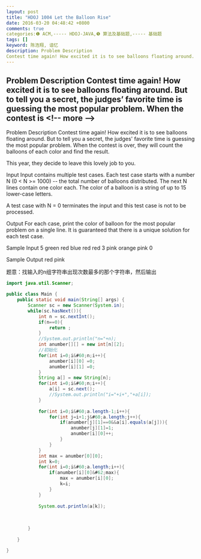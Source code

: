 ```yaml
---
layout: post
title: "HDOJ 1004 Let the Balloon Rise"
date: 2016-03-20 04:48:42 +0800
comments: true
categories:❶ ACM,----- HDOJ-JAVA,❺ 算法及基础题,----- 基础题
tags: []
keyword: 陈浩翔, 谙忆
description: Problem Description 
Contest time again! How excited it is to see balloons floating around. But to tell you a secret, the judges’ favorite time is guessing the most popular problem. When the contest is 
---
```



Problem Description 
Contest time again! How excited it is to see balloons floating around. But to tell you a secret, the judges’ favorite time is guessing the most popular problem. When the contest is
&#60;!-- more --&#62;
----------

Problem Description
Contest time again! How excited it is to see balloons floating around. But to tell you a secret, the judges' favorite time is guessing the most popular problem. When the contest is over, they will count the balloons of each color and find the result.

This year, they decide to leave this lovely job to you. 

 

Input
Input contains multiple test cases. Each test case starts with a number N (0 &#60; N >= 1000) -- the total number of balloons distributed. The next N lines contain one color each. The color of a balloon is a string of up to 15 lower-case letters.

A test case with N = 0 terminates the input and this test case is not to be processed.

 

Output
For each case, print the color of balloon for the most popular problem on a single line. It is guaranteed that there is a unique solution for each test case.

 

Sample Input
5
green
red
blue
red
red
3
pink
orange
pink
0
 

Sample Output
red
pink


题意：找输入的n组字符串出现次数最多的那个字符串，然后输出

```java
import java.util.Scanner;

public class Main {
	public static void main(String[] args) {
		Scanner sc = new Scanner(System.in);
		while(sc.hasNext()){
			int n = sc.nextInt();
			if(n==0){
				return ;
			}
			//System.out.println("n="+n);
			int anumber[][] = new int[n][2];
			//初始化
			for(int i=0;i&#60;n;i++){
				anumber[i][0] =0;
				anumber[i][1] =0;
			}
			String a[] = new String[n];
			for(int i=0;i&#60;n;i++){
				a[i] = sc.next();
				//System.out.println("i="+i+","+a[i]);
			}
			
			for(int i=0;i&#60;a.length-1;i++){
				for(int j=i+1;j&#60;a.length;j++){
					if(anumber[j][1]==0&&a[i].equals(a[j])){
						anumber[j][1]=1;
						anumber[i][0]++;
					}
				}
			}
			int max = anumber[0][0];
			int k=0;
			for(int i=0;i&#60;a.length;i++){
				if(anumber[i][0]&#62;max){
					max = anumber[i][0];
					k=i;
				}
			}
			
			System.out.println(a[k]);
			
			
			
		}
		
	}

}

```